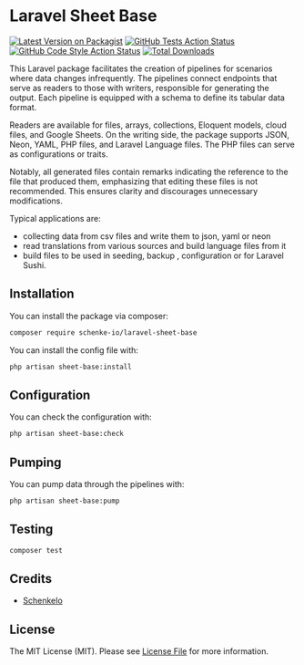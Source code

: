# Laravel Sheet Base

[![Latest Version on Packagist](https://img.shields.io/packagist/v/schenke-io/laravel-sheet-base.svg?style=flat-square)](https://packagist.org/packages/schenke-io/laravel-sheet-base)
[![GitHub Tests Action Status](https://img.shields.io/github/actions/workflow/status/schenke-io/laravel-sheet-base/run-tests.yml?branch=main&label=tests&style=flat-square)](https://github.com/schenke-io/laravel-sheet-base/actions?query=workflow%3Arun-tests+branch%3Amain)
[![GitHub Code Style Action Status](https://img.shields.io/github/actions/workflow/status/schenke-io/laravel-sheet-base/fix-php-code-style-issues.yml?branch=main&label=code%20style&style=flat-square)](https://github.com/schenke-io/laravel-sheet-base/actions?query=workflow%3A"Fix+PHP+code+style+issues"+branch%3Amain)
[![Total Downloads](https://img.shields.io/packagist/dt/schenke-io/laravel-sheet-base.svg?style=flat-square)](https://packagist.org/packages/schenke-io/laravel-sheet-base)

This Laravel package facilitates the creation of pipelines for scenarios 
where data changes infrequently. The pipelines connect endpoints that 
serve as readers to those with writers, responsible for generating the 
output. Each pipeline is equipped with a schema to define its tabular data format.

Readers are available for files, arrays, collections, Eloquent models, 
cloud files, and Google Sheets. On the writing side, the package supports 
JSON, Neon, YAML, PHP files, and Laravel Language files. The PHP files can 
serve as configurations or traits.

Notably, all generated files contain remarks indicating the reference to 
the file that produced them, emphasizing that editing these files is not 
recommended. This ensures clarity and discourages unnecessary modifications.

Typical applications are:

* collecting data from csv files and write them to json, yaml or neon
* read translations from various sources and build language files from it
* build files to be used in seeding, backup , configuration or for Laravel Sushi.

## Installation

You can install the package via composer:

```bash
composer require schenke-io/laravel-sheet-base
```

You can install the config file with:

```bash
php artisan sheet-base:install
```

## Configuration

You can check the configuration with:

```bash
php artisan sheet-base:check
```

## Pumping

You can pump data through the pipelines with:

```bash
php artisan sheet-base:pump
```

## Testing

```bash
composer test
```

[//]: # ()

[//]: # (## Changelog)

[//]: # ()

[//]: # (Please see [CHANGELOG]&#40;CHANGELOG.md&#41; for more information on what has changed recently.)

[//]: # ()

[//]: # (## Contributing)

[//]: # ()

[//]: # (Please see [CONTRIBUTING]&#40;CONTRIBUTING.md&#41; for details.)

[//]: # ()

[//]: # (## Security Vulnerabilities)

[//]: # ()

[//]: # (Please review [our security policy]&#40;../../security/policy&#41; on how to report security vulnerabilities.)

[//]: # ()

## Credits

- [SchenkeIo](https://github.com/schenke-io)

## License

The MIT License (MIT). Please see [License File](LICENSE.md) for more information.
